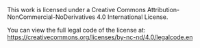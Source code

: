 This work is licensed under a Creative Commons Attribution-NonCommercial-NoDerivatives 4.0 International License.

You can view the full legal code of the license at:
https://creativecommons.org/licenses/by-nc-nd/4.0/legalcode.en